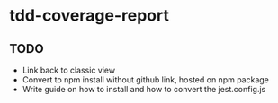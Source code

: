 # tdd-coverage-report


## TODO
- Link back to classic view
- Convert to npm install without github link, hosted on npm package
- Write guide on how to install and how to convert the jest.config.js

